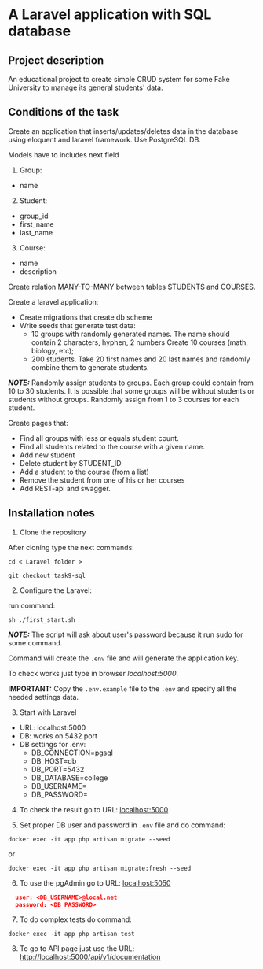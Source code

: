 # A Laravel application with SQL database

## Project description

An educational project to create simple CRUD system
for some Fake University to manage its general students' data.

## Conditions of the task

Create an application that inserts/updates/deletes data in the database using eloquent and laravel framework. Use PostgreSQL DB.

Models have to includes next field

1. Group:
  * name
2. Student:
  * group_id
  * first_name
  * last_name
3. Course:
  * name
  * description

Create relation MANY-TO-MANY between tables STUDENTS and COURSES.

Create a laravel application:

* Create migrations that create db scheme
* Write seeds that generate test data:
  * 10 groups with randomly generated names. The name should contain 2 characters, hyphen, 2 numbers
Create 10 courses (math, biology, etc);
  * 200 students. Take 20 first names and 20 last names and randomly combine them to generate students.

***NOTE:*** Randomly assign students to groups. Each group could contain 
from 10 to 30 students. It is possible that some groups will be without 
students or students without groups. Randomly assign from 1 to 3 courses 
for each student.

Create pages that:

* Find all groups with less or equals student count.
* Find all students related to the course with a given name.
* Add new student
* Delete student by STUDENT_ID
* Add a student to the course (from a list)
* Remove the student from one of his or her courses
* Add REST-api and swagger.

## Installation notes

1. Clone the repository

After cloning type the next commands:

  ```cd < Laravel folder >```

  ```git checkout task9-sql```

2. Configure the Laravel:

  run command:

```sh ./first_start.sh```

***NOTE:*** The script will ask about user's password because it run sudo for some command.

Command will create the ```.env``` file and will generate the application key.

To check works just type in browser *localhost:5000*.

**IMPORTANT:** Copy the ```.env.example``` file to the ```.env``` and specify all the needed settings data.

3. Start with Laravel

- URL: localhost:5000
- DB: works on 5432 port
- DB settings for .env:
    * DB_CONNECTION=pgsql
    * DB_HOST=db
    * DB_PORT=5432
    * DB_DATABASE=college
    * DB_USERNAME=<username>
    * DB_PASSWORD=<password>

4. To check the result go to URL: [localhost:5000](localhost:5000)


5. Set proper DB user and password in ```.env``` file and do command:

```docker exec -it app php artisan migrate --seed```

or

```docker exec -it app php artisan migrate:fresh --seed```

6. To use the pgAdmin go to URL: [localhost:5050](localhost:5050)

```json
  user: <DB_USERNAME>@local.net
  password: <DB_PASSWORD>
```

7. To do complex tests do command:

```docker exec -it app php artisan test```

8. To go to API page just use the URL: [http://localhost:5000/api/v1/documentation](http://localhost:5000/api/v1/documentation)
